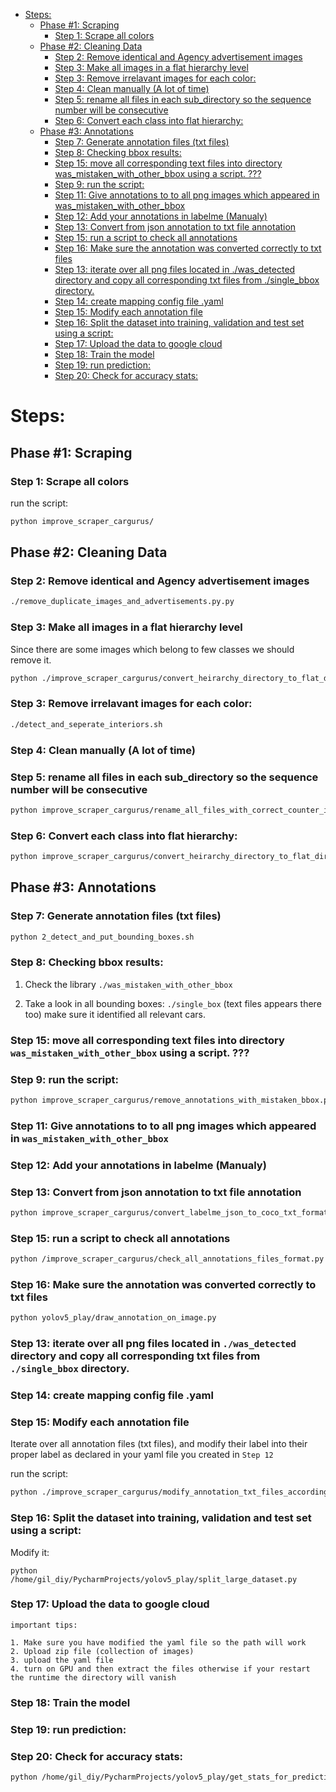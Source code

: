 <!--ts-->
   * [Steps:](#steps)
      * [Phase #1: Scraping](#phase-1-scraping)
         * [Step 1: Scrape all colors](#step-1-scrape-all-colors)
      * [Phase #2: Cleaning Data](#phase-2-cleaning-data)
         * [Step 2:  Remove identical and Agency advertisement images](#step-2--remove-identical-and-agency-advertisement-images)
         * [Step 3: Make all images in a flat hierarchy level](#step-3-make-all-images-in-a-flat-hierarchy-level)
         * [Step 3:  Remove irrelavant images for each color:](#step-3--remove-irrelavant-images-for-each-color)
         * [Step 4: Clean manually (A lot of time)](#step-4-clean-manually-a-lot-of-time)
         * [Step 5: rename all files in each sub_directory so the sequence number will be consecutive](#step-5-rename-all-files-in-each-sub_directory-so-the-sequence-number-will-be-consecutive)
         * [Step 6: Convert each class into flat hierarchy:](#step-6-convert-each-class-into-flat-hierarchy)
      * [Phase #3: Annotations](#phase-3-annotations)
         * [Step 7: Generate annotation files (txt files)](#step-7-generate-annotation-files-txt-files)
         * [Step 8: Checking bbox results:](#step-8-checking-bbox-results)
         * [Step 15: move all corresponding text files into directory was_mistaken_with_other_bbox using a script. ???](#step-15-move-all-corresponding-text-files-into-directory-was_mistaken_with_other_bbox-using-a-script-)
         * [Step 9: run the script:](#step-9-run-the-script)
         * [Step 11: Give annotations to to all png images which appeared in was_mistaken_with_other_bbox](#step-11-give-annotations-to-to-all-png-images-which-appeared-in-was_mistaken_with_other_bbox)
         * [Step 12: Add your annotations in labelme (Manualy)](#step-12-add-your-annotations-in-labelme-manualy)
         * [Step 13: Convert from json annotation to txt file annotation](#step-13-convert-from-json-annotation-to-txt-file-annotation)
         * [Step 15: run a script to check all annotations](#step-15-run-a-script-to-check-all-annotations)
         * [Step 16: Make sure the annotation was converted correctly to txt files](#step-16-make-sure-the-annotation-was-converted-correctly-to-txt-files)
         * [Step 13: iterate over all png files located in ./was_detected directory and copy all corresponding txt files from ./single_bbox directory.](#step-13-iterate-over-all-png-files-located-in-was_detected-directory-and-copy-all-corresponding-txt-files-from-single_bbox-directory)
         * [Step 14: create mapping config file .yaml](#step-14-create-mapping-config-file-yaml)
         * [Step 15: Modify each annotation file](#step-15-modify-each-annotation-file)
         * [Step 16:  Split the dataset into training, validation and test set using a script:](#step-16--split-the-dataset-into-training-validation-and-test-set-using-a-script)
         * [Step 17: Upload the data to google cloud](#step-17-upload-the-data-to-google-cloud)
         * [Step 18: Train the model](#step-18-train-the-model)
         * [Step 19: run prediction:](#step-19-run-prediction)
         * [Step 20: Check for accuracy stats:](#step-20-check-for-accuracy-stats)

<!-- Added by: gil_diy, at: Wed Nov 11 18:13:55 IST 2020 -->

<!--te-->

# Steps:

## Phase #1: Scraping

### Step 1: Scrape all colors

run the script:
```bash
python improve_scraper_cargurus/
```

## Phase #2: Cleaning Data

### Step 2:  Remove identical and Agency advertisement images

```bash
./remove_duplicate_images_and_advertisements.py.py
```

### Step 3: Make all images in a flat hierarchy level

Since there are some images which belong to few classes we should remove it.

```bash
python ./improve_scraper_cargurus/convert_heirarchy_directory_to_flat_directory.py
```


### Step 3:  Remove irrelavant images for each color:

```bash
./detect_and_seperate_interiors.sh
```

### Step 4: Clean manually (A lot of time)

### Step 5: rename all files in each sub_directory so the sequence number will be consecutive

```bash
python improve_scraper_cargurus/rename_all_files_with_correct_counter_in_nested_directories.py
```

### Step 6: Convert each class into flat hierarchy:

```bash
python improve_scraper_cargurus/convert_heirarchy_directory_to_flat_directory.py
```

## Phase #3: Annotations

### Step 7: Generate annotation files (txt files)

```bash
python 2_detect_and_put_bounding_boxes.sh
```

### Step 8: Checking bbox results:

1. Check the library `./was_mistaken_with_other_bbox`

2. Take a look in all bounding boxes: `./single_box` (text files appears there too) make sure it 
   identified all relevant cars.

### Step 15: move all corresponding text files into directory `was_mistaken_with_other_bbox` using a script. ???

### Step 9: run the script:

```bash
python improve_scraper_cargurus/remove_annotations_with_mistaken_bbox.py
```

### Step 11: Give annotations to to all png images which appeared in `was_mistaken_with_other_bbox`

### Step 12: Add your annotations in labelme (Manualy)

### Step 13: Convert from json annotation to txt file annotation

```bash
python improve_scraper_cargurus/convert_labelme_json_to_coco_txt_format.py
```

### Step 15: run a script to check all annotations

```bash
python /improve_scraper_cargurus/check_all_annotations_files_format.py
```


### Step 16: Make sure the annotation was converted correctly to txt files

```bash
python yolov5_play/draw_annotation_on_image.py
```



### Step 13: iterate over all png files located in `./was_detected` directory and copy all corresponding txt files from `./single_bbox` directory. 

### Step 14: create mapping config file .yaml

### Step 15: Modify each annotation file

Iterate over all annotation files (txt files), and modify their label into their proper label as declared in your yaml file you created in `Step 12`

run the script:
   
```bash
python ./improve_scraper_cargurus/modify_annotation_txt_files_according_to_classes_new.py
```

    
### Step 16:  Split the dataset into training, validation and test set using a script:

Modify it:

```
python /home/gil_diy/PycharmProjects/yolov5_play/split_large_dataset.py
```

### Step 17: Upload the data to google cloud
	
	important tips:
	
	1. Make sure you have modified the yaml file so the path will work  
	2. Upload zip file (collection of images)
	3. upload the yaml file
	4. turn on GPU and then extract the files otherwise if your restart the runtime the directory will vanish

 
### Step 18: Train the model

### Step 19: run prediction:

### Step 20: Check for accuracy stats:

```bash
python /home/gil_diy/PycharmProjects/yolov5_play/get_stats_for_prediction.py
```